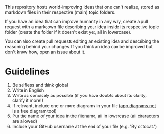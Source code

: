 This repository hosts world-improving ideas that one can't realize, stored as markdown files in their respective (main) topic folders.

If you have an idea that can improve humanity in any way, create a pull request with a markdown file describing your idea inside its respective topic folder (create the folder if it doesn't exist yet, all in lowercase).

You can also create pull requests editing an existing idea and describing the reasoning behind your changes. If you think an idea can be improved but don't know how, open an issue about it.

# Guidelines

1. Be selfless and think global
2. Write in English
3. Write as concisely as possible (if you have doubts about its clarity, clarify it more!)
4. If relevant, include one or more diagrams in your file ([app.diagrams.net](https://app.diagrams.net) is a free diagram tool)
5. Put the name of your idea in the filename, all in lowercase (all characters are allowed)
6. Include your GitHub username at the end of your file (e.g. 'By octocat.')
